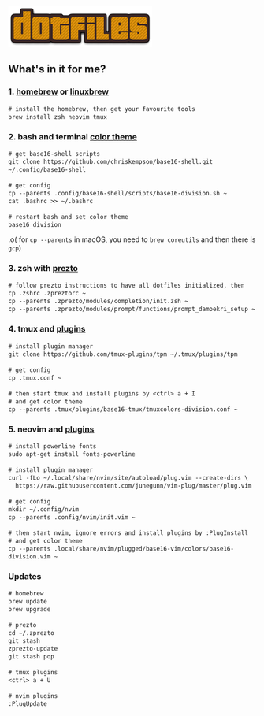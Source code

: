 ![dotfiles](dotfiles.png)

## What's in it for me?

### 1. [homebrew](https://brew.sh) or [linuxbrew](http://linuxbrew.sh)
```
# install the homebrew, then get your favourite tools
brew install zsh neovim tmux
```

### 2. bash and terminal [color theme](https://github.com/typedivision/division)
```
# get base16-shell scripts
git clone https://github.com/chriskempson/base16-shell.git ~/.config/base16-shell

# get config
cp --parents .config/base16-shell/scripts/base16-division.sh ~
cat .bashrc >> ~/.bashrc

# restart bash and set color theme
base16_division
```

.o( for `cp --parents` in macOS, you need to `brew coreutils` and then there is `gcp`)

### 3. zsh with [prezto](https://github.com/sorin-ionescu/prezto)
```
# follow prezto instructions to have all dotfiles initialized, then
cp .zshrc .zpreztorc ~
cp --parents .zprezto/modules/completion/init.zsh ~
cp --parents .zprezto/modules/prompt/functions/prompt_damoekri_setup ~
```

### 4. tmux and [plugins](https://github.com/tmux-plugins/tpm)
```
# install plugin manager
git clone https://github.com/tmux-plugins/tpm ~/.tmux/plugins/tpm

# get config
cp .tmux.conf ~

# then start tmux and install plugins by <ctrl> a + I
# and get color theme
cp --parents .tmux/plugins/base16-tmux/tmuxcolors-division.conf ~
```

### 5. neovim and [plugins](https://github.com/junegunn/vim-plug)
```
# install powerline fonts
sudo apt-get install fonts-powerline

# install plugin manager
curl -fLo ~/.local/share/nvim/site/autoload/plug.vim --create-dirs \
  https://raw.githubusercontent.com/junegunn/vim-plug/master/plug.vim

# get config
mkdir ~/.config/nvim
cp --parents .config/nvim/init.vim ~

# then start nvim, ignore errors and install plugins by :PlugInstall
# and get color theme
cp --parents .local/share/nvim/plugged/base16-vim/colors/base16-division.vim ~
```

### Updates
```
# homebrew
brew update
brew upgrade

# prezto
cd ~/.zprezto
git stash
zprezto-update
git stash pop

# tmux plugins
<ctrl> a + U

# nvim plugins
:PlugUpdate
```
